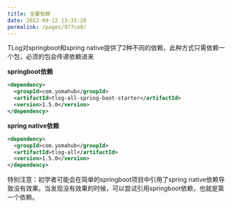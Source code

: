 ```yaml
---
title: 全量依赖
date: 2022-09-12 13:33:28
permalink: /pages/977ce0/
---
```


TLog对springboot和spring native提供了2种不同的依赖，此种方式只需依赖一个包，必须的包会传递依赖进来

**springboot依赖**

```xml
<dependency>
  <groupId>com.yomahub</groupId>
  <artifactId>tlog-all-spring-boot-starter</artifactId>
  <version>1.5.0</version>
</dependency>
```

**spring native依赖**
```xml
<dependency>
  <groupId>com.yomahub</groupId>
  <artifactId>tlog-all</artifactId>
  <version>1.5.0</version>
</dependency>
```


特别注意：初学者可能会在简单的springboot项目中引用了spring native依赖导致没有效果。当发现没有效果的时候，可以尝试引用springboot依赖，也就是第一个依赖。

